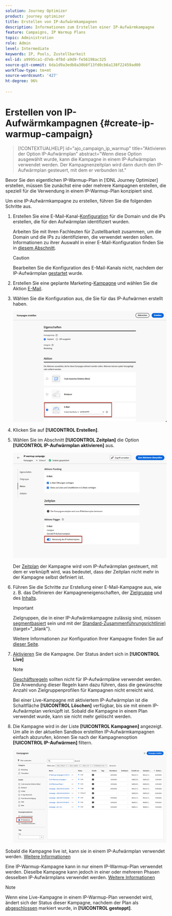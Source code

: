 ```yaml
---
solution: Journey Optimizer
product: journey optimizer
title: Erstellen von IP-Aufwärmkampagnen
description: Informationen zum Erstellen einer IP-Aufwärmkampagne
feature: Campaigns, IP Warmup Plans
topic: Administration
role: Admin
level: Intermediate
keywords: IP, Pools, Zustellbarkeit
exl-id: a9995ca1-d7eb-4f8d-a9d9-fe56198ac325
source-git-commit: 6da1d9a3edb8a30b8f13fd0cb6a138f22459ad00
workflow-type: tm+mt
source-wordcount: '427'
ht-degree: 96%

---
```


# Erstellen von IP-Aufwärmkampagnen {#create-ip-warmup-campaign}

>[!CONTEXTUALHELP]
>id="ajo_campaign_ip_warmup"
>title="Aktivieren der Option IP-Aufwärmplan"
>abstract="Wenn diese Option ausgewählt wurde, kann die Kampagne in einem IP-Aufwärmplan verwendet werden. Der Kampagnenzeitplan wird dann durch den IP-Aufwärmplan gesteuert, mit dem er verbunden ist."

Bevor Sie den eigentlichen IP-Warmup-Plan in [!DNL Journey Optimizer] erstellen, müssen Sie zunächst eine oder mehrere Kampagnen erstellen, die speziell für die Verwendung in einem IP-Warmup-Plan<!--through a dedicated option--> konzipiert sind.

Um eine IP-Aufwärmkampagne zu erstellen, führen Sie die folgenden Schritte aus.

1. Erstellen Sie eine E-Mail-Kanal-[Konfiguration](channel-surfaces.md) für die Domain und die IPs erstellen, die für den Aufwärmplan identifiziert wurden.

   Arbeiten Sie mit Ihren Fachleuten für Zustellbarkeit zusammen, um die Domain und die IPs zu identifizieren, die verwendet werden sollen. Informationen zu ihrer Auswahl in einer E-Mail-Konfiguration finden Sie in [diesem Abschnitt](../email/email-settings.md#subdomains-and-ip-pools).

   >[!CAUTION]
   >
   >Bearbeiten Sie die Konfiguration des E-Mail-Kanals nicht, nachdem der IP-Aufwärmplan [gestartet](ip-warmup-execution.md) wurde.

1. Erstellen Sie eine geplante Marketing-[Kampagne](../campaigns/create-campaign.md) und wählen Sie die Aktion [E-Mail](../email/create-email.md#create-email-journey-campaign).

   <!--Select the Marketing category. The IP warmup plan activation option is only available for  marketing-type campaigns.-->

1. Wählen Sie die Konfiguration aus, die Sie für das IP-Aufwärmen erstellt haben.

   ![](assets/ip-warmup-campaign-surface.png)

   <!--You must use the same configuration as the one that will be used for the asociated IP warmup plan. [Learn how to create an IP warmup plan](#create-ip-warmup-plan)-->

1. Klicken Sie auf **[!UICONTROL Erstellen]**.

1. Wählen Sie im Abschnitt **[!UICONTROL Zeitplan]** die Option **[!UICONTROL IP-Aufwärmplan aktivieren]** aus.

   ![](assets/ip-warmup-campaign-plan-activation.png)

   Der [Zeitplan](../campaigns/create-campaign.md#schedule) der Kampagne wird vom IP-Aufwärmplan gesteuert, mit dem er verknüpft wird, was bedeutet, dass der Zeitplan nicht mehr in der Kampagne selbst definiert ist.

1. Führen Sie die Schritte zur Erstellung einer E-Mail-Kampagne aus, wie z. B. das Definieren der Kampagneneigenschaften, der [Zielgruppe](../audience/about-audiences.md)<!--best practices for IP warmup in terms of audience?--> und des [Inhalts](../email/get-started-email-design.md#key-steps).

   >[!IMPORTANT]
   >
   >Zielgruppen, die in einer IP-Aufwärmkampagne zulässig sind, müssen [segmentbasiert](../audience/creating-a-segment-definition.md) sein und mit der [Standard-Zusammenführungsrichtlinie) ](https://experienceleague.adobe.com/de/docs/experience-platform/profile/merge-policies/overview#default-merge-policy){target="_blank"}.

   Weitere Informationen zur Konfiguration Ihrer Kampagne finden Sie auf [dieser Seite](../campaigns/get-started-with-campaigns.md).

1. [Aktivieren](../campaigns/review-activate-campaign.md) Sie die Kampagne. Der Status ändert sich in **[!UICONTROL Live]**

   >[!NOTE]
   >
   >[Geschäftsregeln](../conflict-prioritization/rule-sets.md#apply-frequency-rule) sollten nicht für IP-Aufwärmpläne verwendet werden. Die Anwendung dieser Regeln kann dazu führen, dass die gewünschte Anzahl von Zielgruppenprofilen für Kampagnen nicht erreicht wird.

   Bei einer Live-Kampagne mit aktiviertem IP-Aufwärmplan ist die Schaltfläche **[!UICONTROL Löschen]** verfügbar, bis sie mit einem IP-Aufwärmplan verknüpft ist. Sobald die Kampagne in einem Plan verwendet wurde, kann sie nicht mehr gelöscht werden.

1. Die Kampagne wird in der Liste **[!UICONTROL Kampagnen]** angezeigt. Um alle in der aktuellen Sandbox erstellten IP-Aufwärmkampagnen einfach abzurufen, können Sie nach der Kampagnenoption **[!UICONTROL IP-Aufwärmen]** filtern.

   ![](assets/ip-warmup-campaign-filter.png)

Sobald die Kampagne live ist, kann sie in einem IP-Aufwärmplan verwendet werden. [Weitere Informationen](ip-warmup-plan.md)

Eine IP-Warmup-Kampagne kann in nur einem IP-Warmup-Plan verwendet werden. Dieselbe Kampagne kann jedoch in einer oder mehreren Phasen desselben IP-Aufwärmplans verwendet werden. [Weitere Informationen](ip-warmup-plan.md#define-phases)

>[!NOTE]
>
>Wenn eine Live-Kampagne in einem IP-Warmup-Plan verwendet wird, ändert sich der Status dieser Kampagne, nachdem der Plan als [abgeschlossen](ip-warmup-execution.md#mark-as-completed) markiert wurde, in **[!UICONTROL gestoppt]**.

